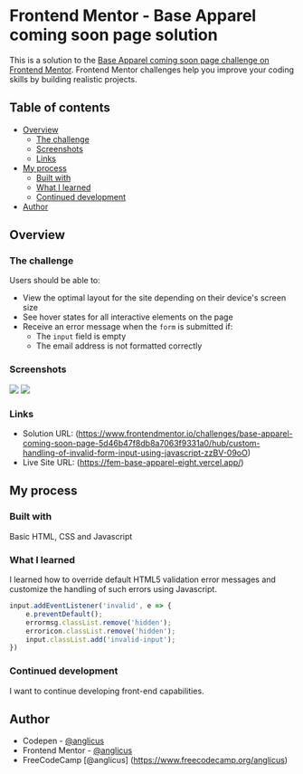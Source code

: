 # Frontend Mentor - Base Apparel coming soon page solution

This is a solution to the [Base Apparel coming soon page challenge on Frontend Mentor](https://www.frontendmentor.io/challenges/base-apparel-coming-soon-page-5d46b47f8db8a7063f9331a0). Frontend Mentor challenges help you improve your coding skills by building realistic projects. 

## Table of contents

- [Overview](#overview)
  - [The challenge](#the-challenge)
  - [Screenshots](#screenshots)
  - [Links](#links)
- [My process](#my-process)
  - [Built with](#built-with)
  - [What I learned](#what-i-learned)
  - [Continued development](#continued-development)
- [Author](#author)

## Overview

### The challenge

Users should be able to:

- View the optimal layout for the site depending on their device's screen size
- See hover states for all interactive elements on the page
- Receive an error message when the `form` is submitted if:
  - The `input` field is empty
  - The email address is not formatted correctly

### Screenshots

![](./screenshot-desktop.png)
![](./screenshot-mobile.png)

### Links

- Solution URL: (https://www.frontendmentor.io/challenges/base-apparel-coming-soon-page-5d46b47f8db8a7063f9331a0/hub/custom-handling-of-invalid-form-input-using-javascript-zzBV-09oO)
- Live Site URL: (https://fem-base-apparel-eight.vercel.app/)

## My process


### Built with

Basic HTML, CSS and Javascript

### What I learned

I learned how to override default HTML5 validation error messages and customize the handling of such errors using Javascript.


```js
input.addEventListener('invalid', e => {
    e.preventDefault();
    errormsg.classList.remove('hidden');
    erroricon.classList.remove('hidden');
    input.classList.add('invalid-input');
})
```

### Continued development

I want to continue developing front-end capabilities.


## Author

- Codepen - [@anglicus](https://codepen.io/anglicus)
- Frontend Mentor - [@anglicus](https://www.frontendmentor.io/profile/anglicus)
- FreeCodeCamp [@anglicus] (https://www.freecodecamp.org/anglicus)

